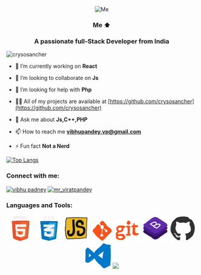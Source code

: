<div align=center>
 
![Me](https://c.tenor.com/twB7JJB2OD0AAAAM/spiderman-save-the-day-deadpool-saves-the-day.gif)
### Me ⬆</div>
<h3 align="center">A passionate full-Stack Developer from India</h3>

<p align="left"> <img src="https://komarev.com/ghpvc/?username=crysosancher&label=Profile%20views&color=0e75b6&style=flat" alt="crysosancher" /> </p>

- 🔭 I’m currently working on **React**

- 👯 I’m looking to collaborate on **Js**

- 🤝 I’m looking for help with **Php**

- 👨‍💻 All of my projects are available at [https://github.com/crysosancher](https://github.com/crysosancher)

- 💬 Ask me about **Js,C++,PHP**

- 📫 How to reach me **vibhupandey.vp@gmail.com**

- ⚡ Fun fact **Not a Nerd**


[![Top Langs](https://github-readme-stats.vercel.app/api/top-langs/?username=crysosancher&theme=dark)](https://github.com/crysosancher/github-readme-stats)


<h3 align="left">Connect with me:</h3>
<p align="left">
<a href="https://fb.com/vibhu padney" target="blank"><img align="center" src="https://raw.githubusercontent.com/rahuldkjain/github-profile-readme-generator/master/src/images/icons/Social/facebook.svg" alt="vibhu padney" height="30" width="40" /></a>
<a href="https://instagram.com/mr_viratpandey" target="blank"><img align="center" src="https://raw.githubusercontent.com/rahuldkjain/github-profile-readme-generator/master/src/images/icons/Social/instagram.svg" alt="mr_viratpandey" height="30" width="40" /></a>
</p>

<h3 align="left">Languages and Tools:</h3>
<!-- <p align="left"> <a href="https://getbootstrap.com" target="_blank"> <img src="https://raw.githubusercontent.com/devicons/devicon/master/icons/bootstrap/bootstrap-plain-wordmark.svg" alt="bootstrap" width="40" height="40"/> </a> <a href="https://www.w3schools.com/cpp/" target="_blank"> <img src="https://raw.githubusercontent.com/devicons/devicon/master/icons/cplusplus/cplusplus-original.svg" alt="cplusplus" width="40" height="40"/> </a> <a href="https://www.w3schools.com/css/" target="_blank"> <img src="https://raw.githubusercontent.com/devicons/devicon/master/icons/css3/css3-original-wordmark.svg" alt="css3" width="40" height="40"/> </a> <a href="https://expressjs.com" target="_blank"> <img src="https://raw.githubusercontent.com/devicons/devicon/master/icons/express/express-original-wordmark.svg" alt="express" width="40" height="40"/> </a> <a href="https://cloud.google.com" target="_blank"> <img src="https://www.vectorlogo.zone/logos/google_cloud/google_cloud-icon.svg" alt="gcp" width="40" height="40"/> </a> <a href="https://git-scm.com/" target="_blank"> <img src="https://www.vectorlogo.zone/logos/git-scm/git-scm-icon.svg" alt="git" width="40" height="40"/> </a> <a href="https://heroku.com" target="_blank"> <img src="https://www.vectorlogo.zone/logos/heroku/heroku-icon.svg" alt="heroku" width="40" height="40"/> </a> <a href="https://www.w3.org/html/" target="_blank"> <img src="https://raw.githubusercontent.com/devicons/devicon/master/icons/html5/html5-original-wordmark.svg" alt="html5" width="40" height="40"/> </a> <a href="https://www.java.com" target="_blank"> <img src="https://raw.githubusercontent.com/devicons/devicon/master/icons/java/java-original.svg" alt="java" width="40" height="40"/> </a> <a href="https://developer.mozilla.org/en-US/docs/Web/JavaScript" target="_blank"> <img src="https://raw.githubusercontent.com/devicons/devicon/master/icons/javascript/javascript-original.svg" alt="javascript" width="40" height="40"/> </a> <a href="https://www.linux.org/" target="_blank"> <img src="https://raw.githubusercontent.com/devicons/devicon/master/icons/linux/linux-original.svg" alt="linux" width="40" height="40"/> </a> <a href="https://www.microsoft.com/en-us/sql-server" target="_blank"> <img src="https://www.svgrepo.com/show/303229/microsoft-sql-server-logo.svg" alt="mssql" width="40" height="40"/> </a> <a href="https://www.mysql.com/" target="_blank"> <img src="https://raw.githubusercontent.com/devicons/devicon/master/icons/mysql/mysql-original-wordmark.svg" alt="mysql" width="40" height="40"/> </a> <a href="https://nodejs.org" target="_blank"> <img src="https://raw.githubusercontent.com/devicons/devicon/master/icons/nodejs/nodejs-original-wordmark.svg" alt="nodejs" width="40" height="40"/> </a> <a href="https://www.php.net" target="_blank"> <img src="https://raw.githubusercontent.com/devicons/devicon/master/icons/php/php-original.svg" alt="php" width="40" height="40"/> </a> <a href="https://www.python.org" target="_blank"> <img src="https://raw.githubusercontent.com/devicons/devicon/master/icons/python/python-original.svg" alt="python" width="40" height="40"/> </a> <a href="https://reactjs.org/" target="_blank"> <img src="https://raw.githubusercontent.com/devicons/devicon/master/icons/react/react-original-wordmark.svg" alt="react" width="40" height="40"/> </a> <a href="https://tailwindcss.com/" target="_blank"> <img src="https://www.vectorlogo.zone/logos/tailwindcss/tailwindcss-icon.svg" alt="tailwind" width="40" height="40"/> </a> </p> -->
<p align="center">
  <img src="https://raw.githubusercontent.com/Script-Kiddie-JKB/Script-Kiddie-JKB/main/Assets/html.gif" width="70">
  <img src="https://raw.githubusercontent.com/Script-Kiddie-JKB/Script-Kiddie-JKB/main/Assets/css.gif" width="70">
  <img src="https://raw.githubusercontent.com/Script-Kiddie-JKB/Script-Kiddie-JKB/main/Assets/js.webp" width="70">
 <img src="https://raw.githubusercontent.com/Script-Kiddie-JKB/Script-Kiddie-JKB/main/Assets/git.gif" width="130">
  <img src="https://raw.githubusercontent.com/Script-Kiddie-JKB/Script-Kiddie-JKB/main/Assets/bootstrap.gif" width="70">
  <img src="https://raw.githubusercontent.com/Script-Kiddie-JKB/Script-Kiddie-JKB/main/Assets/github.webp" width="70">
  <img src="https://raw.githubusercontent.com/Script-Kiddie-JKB/Script-Kiddie-JKB/main/Assets/vscode.webp" width="70">
  <img src="https://c.tenor.com/aFmIw9i0BnEAAAAM/pc-laptop.gif" width="70">
</p>
<!-- <div align=center>
 ![you](https://c.tenor.com/gqpambZ-0tMAAAAM/pizza-time-harry-osborn.gif)
 ### Now You Can View My Repo</div> -->

<!-- <p><img align="left" src="https://github-readme-stats.vercel.app/api/top-langs?username=crysosancher&show_icons=true&locale=en&layout=compact" alt="crysosancher" /></p> -->

<!-- <p>&nbsp;<img align="center" src="https://github-readme-stats.vercel.app/api?username=crysosancher&show_icons=true&locale=en" alt="crysosancher" /></p>

<p><img align="center" src="https://github-readme-streak-stats.herokuapp.com/?user=crysosancher&" alt="crysosancher" /></p>
 -->
